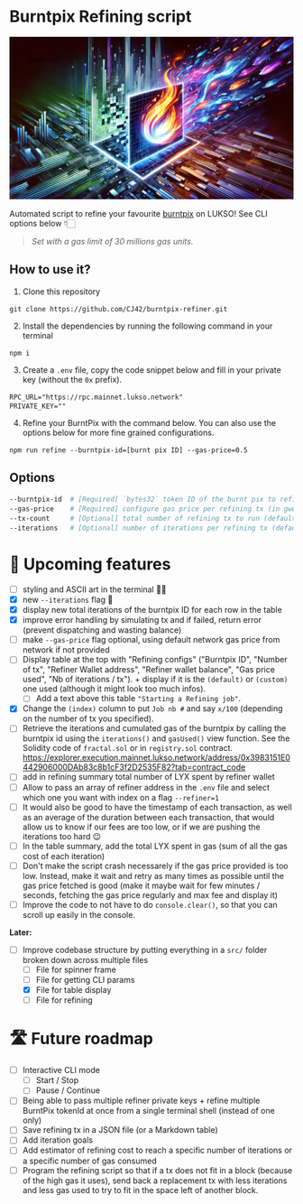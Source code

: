 # Burntpix Refining script

![Burntpix refiner image](./img/burntpix-refiner-image.webp)

Automated script to refine your favourite [burntpix](http://burntpix.com) on LUKSO! See CLI options below 👇🏻

> _Set with a gas limit of 30 millions gas units._

## How to use it?

1. Clone this repository

```
git clone https://github.com/CJ42/burntpix-refiner.git
```

2. Install the dependencies by running the following command in your terminal

```
npm i
```

3. Create a `.env` file, copy the code snippet below and fill in your private key (without the `0x` prefix).

```
RPC_URL="https://rpc.mainnet.lukso.network"
PRIVATE_KEY=""
```

4. Refine your BurntPix with the command below. You can also use the options below for more fine grained configurations.

```
npm run refine --burntpix-id=[burnt pix ID] --gas-price=0.5
```

## Options

```bash
--burntpix-id  # [Required] `bytes32` token ID of the burnt pix to refine (left padded with 12 x `0x00` bytes)
--gas-price    # [Required] configure gas price per refining tx (in gwei)
--tx-count     # [Optional] total number of refining tx to run (default = 100)
--iterations   # [Optional] number of iterations per refining tx (default = 1,000)
```

# 🫡 Upcoming features

- [ ] styling and ASCII art in the terminal 💅🏻
- [x] new `--iterations` flag 🔄
- [x] display new total iterations of the burntpix ID for each row in the table
- [x] improve error handling by simulating tx and if failed, return error (prevent dispatching and wasting balance)
- [ ] make `--gas-price` flag optional, using default network gas price from network if not provided
- [ ] Display table at the top with "Refining configs" ("Burntpix ID", "Number of tx", "Refiner Wallet address", "Refiner wallet balance", "Gas price used", "Nb of iterations / tx"). + display if it is the `(default)` or `(custom)` one used (although it might look too much infos).
  - [ ] Add a text above this table `"Starting a Refining job"`.
- [x] Change the `(index)` column to put `Job nb #` and say `x/100` (depending on the number of tx you specified).
- [ ] Retrieve the iterations and cumulated gas of the burntpix by calling the burntpix id using the `iterations()` and `gasUsed()` view function.
      See the Solidity code of `fractal.sol` or in `registry.sol` contract.
      https://explorer.execution.mainnet.lukso.network/address/0x3983151E0442906000DAb83c8b1cF3f2D2535F82?tab=contract_code
- [ ] add in refining summary total number of LYX spent by refiner wallet
- [ ] Allow to pass an array of refiner address in the `.env` file and select which one you want with index on a flag `--refiner=1`
- [ ] It would also be good to have the timestamp of each transaction, as well as an average of the duration between each transaction, that would allow us to know if our fees are too low, or if we are pushing the iterations too hard 😉
- [ ] In the table summary, add the total LYX spent in gas (sum of all the gas cost of each iteration)
- [ ] Don't make the script crash necessarely if the gas price provided is too low. Instead, make it wait and retry as many times as possible until the gas price fetched is good (make it maybe wait for few minutes / seconds, fetching the gas price regularly and max fee and display it)
- [ ] Improve the code to not have to do `console.clear()`, so that you can scroll up easily in the console.

**Later:**

- [ ] Improve codebase structure by putting everything in a `src/` folder broken down across multiple files
  - [ ] File for spinner frame
  - [ ] File for getting CLI params
  - [x] File for table display
  - [ ] File for refining

# 🛣️ Future roadmap

- [ ] Interactive CLI mode
  - [ ] Start / Stop
  - [ ] Pause / Continue
- [ ] Being able to pass multiple refiner private keys + refine multiple BurntPix tokenId at once from a single terminal shell (instead of one only)
- [ ] Save refining tx in a JSON file (or a Markdown table)
- [ ] Add iteration goals
- [ ] Add estimator of refining cost to reach a specific number of iterations or a specific number of gas consumed
- [ ] Program the refining script so that if a tx does not fit in a block (because of the high gas it uses), send back a replacement tx with less iterations and less gas used to try to fit in the space left of another block.
